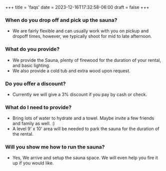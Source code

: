 +++
title = 'faqs'
date = 2023-12-16T17:32:58-06:00
draft = false
+++


<section class=post>

### When do you drop off and pick up the sauna?
- We are fairly flexible and can usually work with you on pickup and dropoff times, however, we typically shoot for mid to late afternoon. 

### What do you provide?
- We provide the Sauna, plenty of firewood for the duration of your rental, and basic lighting.
- We also provide a cold tub and extra wood upon request.

### Do you offer a discount?
- Currently we will give a 3% discount if you pay by cash or check. 

### What do I need to provide?
- Bring lots of water to hydrate and a towel. Maybe invite a few friends and family as well. :) 
- A level 9' x 10' area will be needed to park the sauna for the duration of the rental.

### Will you show me how to run the sauna?
- Yes, We arrive and setup the sauna space. We will even help you fire it up if you would like. 

</section>

